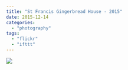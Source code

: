 ```yaml
---
title: "St Francis Gingerbread House - 2015"
date: 2015-12-14
categories: 
  - "photography"
tags: 
  - "flickr"
  - "ifttt"
---
```


![](https://farm6.staticflickr.com/5746/23647744111_1fab06b9b0_b.jpg)
